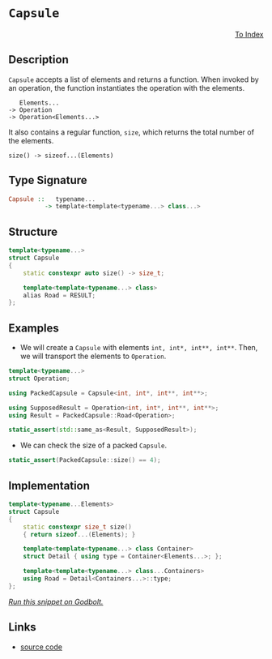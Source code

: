 <!-- Copyright 2024 Feng Mofan
SPDX-License-Identifier: Apache-2.0 -->

# `Capsule`

<p style='text-align: right;'><a href="../../index.md#transportations">To Index</a></p>

## Description

`Capsule` accepts a list of elements and returns a function.
When invoked by an operation, the function instantiates the operation with the elements.

<pre><code>   Elements...
-> Operation
-> Operation&lt;Elements...&gt;</code></pre>

It also contains a regular function, `size`, which returns the total number of the elements.

<pre><code>size() -> sizeof...(Elements)</code></pre>

## Type Signature

```Haskell
Capsule ::   typename...
          -> template<template<typename...> class...>
```

## Structure

```C++
template<typename...>
struct Capsule
{
    static constexpr auto size() -> size_t;

    template<template<typename...> class>
    alias Road = RESULT;
};
```

## Examples

- We will create a `Capsule` with elements `int, int*, int**, int**`.
Then, we will transport the elements to `Operation`.

```C++
template<typename...>
struct Operation;

using PackedCapsule = Capsule<int, int*, int**, int**>;

using SupposedResult = Operation<int, int*, int**, int**>;
using Result = PackedCapsule::Road<Operation>;

static_assert(std::same_as<Result, SupposedResult>);
```

- We can check the size of a packed `Capsule`.

```C++
static_assert(PackedCapsule::size() == 4);
```

## Implementation

```C++
template<typename...Elements>
struct Capsule
{
    static constexpr size_t size()
    { return sizeof...(Elements); }

    template<template<typename...> class Container>
    struct Detail { using type = Container<Elements...>; };

    template<template<typename...> class...Containers>
    using Road = Detail<Containers...>::type;
};
```

[*Run this snippet on Godbolt.*](https://godbolt.org/#z:OYLghAFBqd5QCxAYwPYBMCmBRdBLAF1QCcAaPECAMzwBtMA7AQwFtMQByARg9KtQYEAysib0QXACx8BBAKoBnTAAUAHpwAMvAFYTStJg1DIApACYAQuYukl9ZATwDKjdAGFUtAK4sGISQDMpK4AMngMmAByPgBGmMQgAdIADqgKhE4MHt6%2B/kGp6Y4CYRHRLHEJSbaY9kUMQgRMxATZPn6B1bWZDU0EJVGx8YnSCo3Nrbkdo739ZRXDAJS2qF7EyOwc5gHhyN5YANQmAW7Io%2BhYVEfYJhoAgje3BJgsyQZPR24EAJ7JjKyYADogdh6GxBAorg9RsQvA59m4mMkFF56A8TAB2Kx3fY4/bTRzIfZoBijTCqZLEPF4ABemAA%2BgQqbSIAsHrjDpj9sRMARVgwmZhUFQgQCICDnowCApWQELByACJo7G4p4vN6YD6q15Md7Hb6/ZhsEVXIkGBQKeGyJjheKQ5U46GwxnynnW2gcuVedJGfb6zCHALyy2Ca0RYgfcVgqXGgLXWUKo5Y%2B7233PbW6z5p9Wan5/I1Ak27JjmkUeEM24gQ2Ns3Fe8LAfYAJVQTHQAaDLsadA%2BZa7YYUMewIBAfsTaPRitlStuAHoAFQLxdL5czh7zxf7AAq2CEm6E%2ByXq7u6%2BXp4XR%2BT9zM2wYuy8Bw%2BxPWySldsvWuzetzhsBBerd0dOEAHlfmIHVMjHO41yXfYADE8ErRlsFUVhXn9Q8HjrH1lCYZAAGtMHcRFkXodt4WIlENWOcICFIfYaLnOiGMY%2BjBAXSEpygu4sIbIQvGSApCMbTASMZI4gxA%2BJwIED4aKYtj5IIBdFPY6tONuHimxElExMDfYcPwwiESRSjh2bVsPkksC6g4pMoUaAk6WLJRmggM5hwUf4nKrNxhNEui%2BIEtIhO02gCCuGU7OPGChEwYk22Q1DSIwgCHLwZBvJcggIAMgiiJM8QQHSZkFnbcT9kkSKHg4JZaE4ABWXg/A4LRSFQTg3Gsaw8RWNZ/S2HhSAITQaqWPCQHqjQATMMwAE4AA4NFm%2Br5oANiSMx0UkVb9E4SReBYCQNA0Uhmta9qOF4BQQBO4aWpq0g4FgGBEBAFYCGSLxaIoCA0BeOh4kif5OFUNaAFpVskfZgGQQkpGm3hCMIEg8HQPR%2BEEEQxHYKQZEERQVHUe7SF0LhSAAdzA5JOB4WqGqaka2s4ICvs%2BxkhX2UHVohqGYbhyRpv2CAPH%2B%2BhKQGhZeDurQlggJA/uSAGyB%2BhWlZAYApDMPg6CeStKBiRmYnCJovhp3gjeYYgviAmJtDiu7Br%2BqMgIYWhTeJrAYi8YAEVoWhru4XgsBYQxgHED2EPtvAADcRMZsk4q%2BjZBpompGdoPAYjAq2PCwRmCGIPBDsD0hY%2BIGJgpdEOjAzowRqWKgDGABQADU8EwcnJOawaMeEURxFx3uCbURnSf0UOUC6yx9Ez67ICWVAX0yAOwbOcTTEsawzHOsvC6wOeWU6KPnAgVwJj8MnQhtOYhjJgoMgEc%2B9HvupZkGBIybsY/6jGFpPDaPQX8HDdF/m/cot9bC/yfp/UB1934SCWAoXq6wEG7Q4I1U6jMLqc3BpDaGsN9jwzMELXAyNxbXi4JLIa9clgIEwK2IYh9xqBABLNAIW0NCSDMNtY69VVqzTQftUgh0AhcABKtLgq15oLUkfVSQXB6psJ2mdXgF0ro3WofdWWL05ZvVZl9cglBVZiyBmwTgTQWDR3RGDJgppQ6ENmgCMRrUkZED3ujWQWMB7SCHkoEexNdBa0poiM2dN0EM2JhdFmH0vr7A5hYqxNi7E%2Bi4I45xQsRaKzFoca8ZgqHSwero4x8RDG/VQKLIYCTrFFiMKkrgJ0aBhXiNdCABtiYWxNmbUgHSrY2ztg4LpTtJQuzdozT23tfb%2By6cHUO4dWr4G5MA2OAcXGqETk8Lpqc6rEwzlnE2ucNitQLkXLpZcK5KCrrM%2Bs9c%2BBN1bu3TuBoum9y8TjHxshh5E1aoE8edcN5WGnrsg%2BC8l4CBXmvQM/yt473iHvOO88j7AJPmff%2BuRL4MHQGA%2BYd80gPyyKii%2BpAX6ZCxRAoBdQejjAJYAmo39KV9DgeAj%2BkDejQJZc0UlH9EHIJxmEjBKimYcH2FUpJNSGypKcQCDQJD8BuJyaI/JNDSB0IYQkQ%2B2yhEiMcZw9Eij0Tog2tteRmDImcHUbdG5T1XrvTZqU4pxBTEbAsXglgCho6EmjhK9UoxEaypRmjMmLz%2B5vLxvIPxXydCJAplTUJaD%2BVYOZvo9mVBhXEBYC6t1HqvU6hEoyYW5SsnxHlQERVWjHrywLUrO1laxYgHdQJOknrZp0m9QQJyabIbayaXrVphtjZWy6T062tt7aDPKc7V27t5mYC9j7MQUyS4zJrocoOkcllx2JgnZASdNmCDTjszO2cvgHPzoXYug0zmV2eFcuuZbG5MGbm3DuXdnmeODRId5%2BNw2jyjQYP5U8bBAvgCCuoAcZzuShZYbeqjd6o3hYfclmQXAYrZVfUo8CcWFEyGy4lxRGXYsRRSqB1LP60qRT/GY%2BGyXEZyIS6YHKqNcuWKsFBlC40RPOpwVN6aoauvdfsJtAJW0yrIfKyhUslUqqwGqsJmqQBzQBAEAI9VJryOOkp9EUiTWccurYDRBSFhjX8I4/VGhUmcK4AEVa9V0RmDkWggIHHVFms0TLMJZgnOCok1opYZd0jOEkEAA%3D%3D%3D)

## Links

- [source code](../../../conceptrodon/capsule.hpp)
